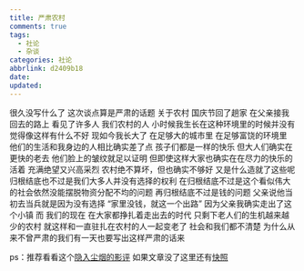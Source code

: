 ```yaml
---
title: 严肃农村
comments: true
tags:
  - 社论
  - 杂谈
categories: 社论
abbrlink: d2409b18
date:
updated:
---
```

很久没写什么了
这次谈点算是严肃的话题
关于农村<!--more-->
国庆节回了趟家
在父亲接我回去的路上
看见了许多人
我们农村的人
小时候我生长在这种环境里的时候并没有觉得像这样有什么不好
现如今我长大了
在足够大的城市里
在足够富饶的环境里
他们的生活和我身边的人相比确实差了点
孩子们都是一样的快乐
但大人们确实在更快的老去
他们脸上的皱纹就足以证明
但即使这样大家也确实在在尽力的快乐的活着
充满绝望又兴高采烈
农村绝不算坏，但也确实不够好
又是什么造就了这些呢
归根结底也不过是我们大多人并没有选择的权利
在归根结底不过是这个看似伟大的社会依然没能摆脱物资分配不均的问题
再归根结底不过是钱的问题
父亲说他当初去当兵就是因为没有选择
“家里没钱，就这一个出路”
因为父亲我确实走出了这个小镇
而
我们的现在
在大家都挣扎着走出去的时代
只剩下老人们的生机越来越少的农村
就这样和一直驻扎在农村的人一起变老了
社会和我们都不清楚
为什么从来不曾严肃的我们有一天也要写出这样严肃的话来

ps：推荐看看这个[隐入尘烟的影评](https://mp.weixin.qq.com/s/hO_WAWjkrUzHbh4MCfH-Hg)
    如果文章没了这里还有[快照](/images/隐入尘烟.jpeg)